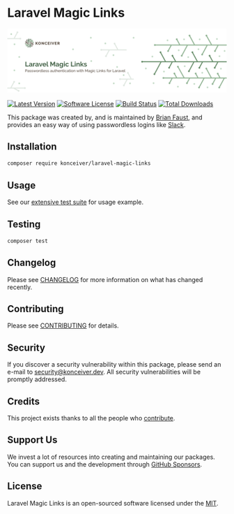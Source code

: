 # Laravel Magic Links

<p align="center"><img src="./banner.png" /></p>

[![Latest Version](https://badgen.net/packagist/v/konceiver/laravel-magic-links)](https://packagist.org/packages/konceiver/laravel-magic-links)
[![Software License](https://badgen.net/packagist/license/konceiver/laravel-magic-links)](https://packagist.org/packages/konceiver/laravel-magic-links)
[![Build Status](https://img.shields.io/github/workflow/status/konceiver/laravel-magic-links/run-tests?label=tests)](https://img.shields.io/github/workflow/status/konceiver/laravel-magic-links/CI?label=CI)
[![Total Downloads](https://badgen.net/packagist/dt/konceiver/laravel-magic-links)](https://packagist.org/packages/konceiver/laravel-magic-links)

This package was created by, and is maintained by [Brian Faust](https://github.com/faustbrian), and provides an easy way of using passwordless logins like [Slack](https://slack.com).

## Installation

```bash
composer require konceiver/laravel-magic-links
```

## Usage

See our [extensive test suite](./tests/Unit) for usage example.

## Testing

``` bash
composer test
```

## Changelog

Please see [CHANGELOG](CHANGELOG.md) for more information on what has changed recently.

## Contributing

Please see [CONTRIBUTING](CONTRIBUTING.md) for details.

## Security

If you discover a security vulnerability within this package, please send an e-mail to security@konceiver.dev. All security vulnerabilities will be promptly addressed.

## Credits

This project exists thanks to all the people who [contribute](../../contributors).

## Support Us

We invest a lot of resources into creating and maintaining our packages. You can support us and the development through [GitHub Sponsors](https://github.com/sponsors/faustbrian).

## License

Laravel Magic Links is an open-sourced software licensed under the [MIT](LICENSE.md).

